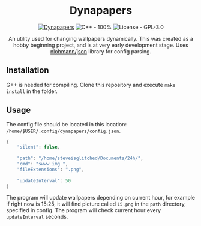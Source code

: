 <div align="center">

# Dynapapers

[![Dynapapers](https://github.com/SteveIsGlitched/dynapapers/actions/workflows/dynapapers.yml/badge.svg)](https://github.com/SteveIsGlitched/dynapapers/actions/workflows/dynapapers.yml) 
![C++ - 100%](https://img.shields.io/static/v1?label=C%2B%2B&message=100%&color=blue) 
![License - GPL-3.0](https://img.shields.io/static/v1?label=License&message=GPL-3.0&color=red)

An utility used for changing wallpapers dynamically. This was created as a hobby beginning project, and is at very early development stage. Uses [nlohmann/json](https://github.com/nlohmann/json) library for config parsing.

</div>

## Installation
G++ is needed for compiling. Clone this repository and execute `make install` in the folder.

## Usage
The config file should be located in this location: `/home/$USER/.config/dynapapers/config.json`.
```c++
{
	"silent": false,
	
	"path": "/home/steveisglitched/Documents/24h/",
	"cmd": "swww img ",
	"fileExtensions": ".png",
	
	"updateInterval": 50
}
```
The program will update wallpapers depending on current hour, for example if right now is 15:25, it will find picture called `15.png` in the `path` directory, specified in config. The program will check current hour every `updateInterval` seconds.
